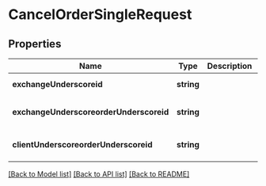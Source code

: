# CancelOrderSingleRequest

## Properties
Name | Type | Description | Notes
------------ | ------------- | ------------- | -------------
**exchangeUnderscoreid** | **string** |  | [default to null]
**exchangeUnderscoreorderUnderscoreid** | **string** |  | [optional] [default to null]
**clientUnderscoreorderUnderscoreid** | **string** |  | [optional] [default to null]

[[Back to Model list]](../README.md#documentation-for-models) [[Back to API list]](../README.md#documentation-for-api-endpoints) [[Back to README]](../README.md)


